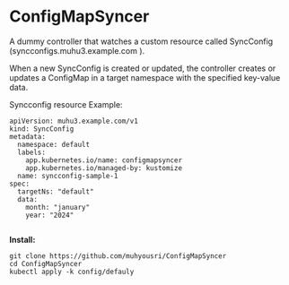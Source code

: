 # ConfigMapSyncer

A dummy controller that watches a custom resource called SyncConfig (syncconfigs.muhu3.example.com ).

When a new SyncConfig is created or updated, the controller creates or updates a ConfigMap in a target namespace with the specified key-value data.

Syncconfig resource Example:

```
apiVersion: muhu3.example.com/v1
kind: SyncConfig
metadata:
  namespace: default
  labels:
    app.kubernetes.io/name: configmapsyncer
    app.kubernetes.io/managed-by: kustomize
  name: syncconfig-sample-1
spec:
  targetNs: "default"
  data:
    month: "january"
    year: "2024"


```

**Install:**

```
git clone https://github.com/muhyousri/ConfigMapSyncer
cd ConfigMapSyncer
kubectl apply -k config/defauly
```
